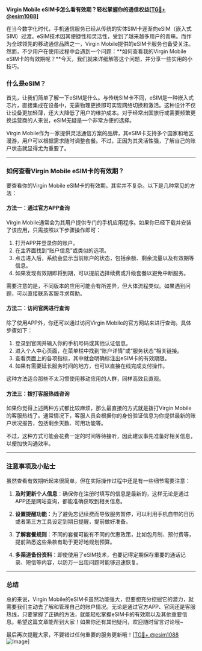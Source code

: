 **Virgin Mobile eSIM卡怎么看有效期？轻松掌握你的通信权益[[TG💪+ @esim1088](https://t.me/s/esim1088)]**

在当今数字化时代，手机通信服务已经从传统的实体SIM卡逐渐向eSIM（嵌入式SIM）过渡。eSIM技术因其便捷性和灵活性，受到了越来越多用户的青睐。而作为全球领先的移动通信品牌之一，Virgin Mobile提供的eSIM卡服务也备受关注。然而，不少用户在使用过程中会遇到一个问题：**如何查看我的Virgin Mobile eSIM卡的有效期呢？**今天，我们就来详细解答这个问题，并分享一些实用的小技巧。

### 什么是eSIM？

首先，让我们简单了解一下eSIM是什么。与传统SIM卡不同，eSIM是一种嵌入式芯片，直接集成在设备中，无需物理更换即可实现网络切换和激活。这种设计不仅让设备更加轻薄，还大大降低了用户的维护成本。对于经常出国旅行或需要频繁更换运营商的人来说，eSIM无疑是一个非常方便的选择。

Virgin Mobile作为一家提供灵活通信方案的品牌，其eSIM卡支持多个国家和地区漫游，用户可以根据需求随时调整套餐。不过，正因为其灵活性强，了解自己的账户状态就显得尤为重要了。

---

### 如何查看Virgin Mobile eSIM卡的有效期？

要查看你的Virgin Mobile eSIM卡的有效期，其实并不复杂。以下是几种常见的方法：

#### 方法一：通过官方APP查询

Virgin Mobile通常会为其用户提供专门的手机应用程序。如果你已经下载并安装了该应用，只需按照以下步骤操作即可：

1. 打开APP并登录你的账户。
2. 在主界面找到“账户信息”或类似的选项。
3. 点击进入后，系统会显示当前账户的状态，包括余额、剩余流量以及有效期等信息。
4. 如果发现有效期即将到期，可以提前选择续费或升级套餐以避免中断服务。

需要注意的是，不同版本的应用可能会有所差异，但大体流程类似。如果遇到问题，可以直接联系客服寻求帮助。

#### 方法二：访问官网进行查询

除了使用APP外，你还可以通过访问Virgin Mobile的官方网站来进行查询。具体步骤如下：

1. 登录到官网并输入你的手机号码或其他认证信息。
2. 进入个人中心页面，在菜单栏中找到“账户详情”或“服务状态”相关链接。
3. 查看页面上的各项指标，其中就会明确标注出eSIM卡的有效期限。
4. 如果有需要延长服务时间的地方，也可以直接在线完成支付操作。

这种方法适合那些不太习惯使用移动应用的人群，同样高效且直观。

#### 方法三：拨打客服热线咨询

如果你觉得上述两种方式都比较麻烦，那么最直接的方式就是拨打Virgin Mobile的客服热线了。通常情况下，客服人员会根据你的身份验证信息为你提供最新的账户状况报告，包括剩余天数、可用功能等。

不过，这种方式可能会花费一定的时间等待接听，因此建议事先准备好相关信息，以便加快沟通效率。

---

### 注意事项及小贴士

虽然查看有效期听起来很简单，但在实际操作过程中还是有一些细节需要注意：

1. **及时更新个人信息**：确保你在注册时填写的信息是最新的，这样无论是通过APP还是网站查询，都能准确获取到相关信息。
   
2. **设置提醒功能**：为了避免忘记续费而导致服务暂停，可以利用手机自带的日历或者第三方工具设定到期日提醒，提前做好准备。

3. **了解套餐规则**：不同的套餐可能有不同的优惠政策，比如包月制、预付费等，提前熟悉这些条款有助于更好地规划预算。

4. **多渠道备份资料**：即使使用了eSIM技术，也要记得定期保存重要的通话记录、短信等内容，以防万一出现问题时能够迅速恢复。

---

### 总结

总的来说，Virgin Mobile的eSIM卡虽然功能强大，但要想充分挖掘它的潜力，就需要我们主动去了解和管理自己的账户情况。无论是通过官方APP、官网还是客服热线，只要掌握了正确的方法，就能轻松掌握eSIM卡的有效期以及其他重要信息。希望这篇文章能帮到大家！如果你还有其他疑问，欢迎随时留言讨论哦~

最后再次提醒大家，不要错过任何重要的服务更新哦！[[TG💪+ @esim1088](https://t.me/s/esim1088) ![Image](https://i.postimg.cc/4NQfJmqS/Snipaste-2025-05-13-00-14-12.png)]